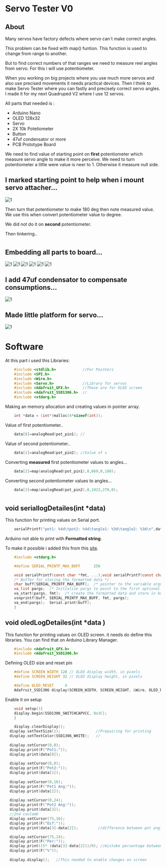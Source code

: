 # Servo Tester V0
## About 
Many servos have factory defects where servo can`t make correct angles.
 
 This problem can be fixed with map() funtion. This function is used to change from range to another.

But to find correct numbers of that ranges we need to measure reel angles from servo. For this i will use potentiometer.

When you working on big projects where you use much more servos and also use precised movements it needs practical devices. Then I think to make Servo Tester where you can fastly and precisely correct servo angles. I made it for my next Quadruped V2 where I use 12 servos. 

All parts that needed is :
- Arduino Nano 
- OLED 128x32
- Servo 
- 2X 10k Potetiometer
- Button  
- 47uf condensator or more
- PCB Prototype Board
  
We need to find value of starting point on **first** potentiometer which measure servo angle to make it more perceive. We need to turn potentiometer a little were value is neer to 1. Otherwise it measure null side. 

 ## I marked starting point to help when i mount servo attacher...
![1](/Servo_tester/1.png)

Then turn that potentiometer to make 180 deg then note measured value. We use this when convert potentiometer value to degree.

We did not do it on **second** potentiometer.

Then tinkering..
#
## Embedding all parts to board...
![1](images/IMG_20220101_171009.jpg)
![1](images/IMG_20220101_173322.jpg)
![1](images/IMG_20220101_173332.jpg)
![1](images/IMG_20220101_182704.jpg)
![1](images/IMG_20220101_182711.jpg)
![1](images/IMG_20220101_215255.jpg)
## I add 47uf condensator to compensate consumptions...
![1](/Servo_tester/IMG_20220101_225646.jpg)
## Made little platform for servo...
![1](/Servo_tester/IMG_20220102_024539.jpg)
#
# Software
At this part i used this Libraries:
```c
    #include <stdlib.h>            //For Pointers
    #include <SPI.h>
    #include <Wire.h>
    #include <Servo.h>             //Library for servos
    #include <Adafruit_GFX.h>      //These are for OLED screen
    #include <Adafruit_SSD1306.h>  //
    #include <stdarg.h>
```

Making an memory allocation and creating values in pointer array.
```c
    int *data = (int*)malloc(4*sizeof(int));     
```
Value of first potentiometer..
```c
    data[0]=analogRead(pot_pin1); //
```
Value of second potentiometer..
```c
    data[1]=analogRead(pot_pin2); //Value of s
```
   Converting **measured** first potentiometer values to angles...
```c
    data[2]=map(analogRead(pot_pin1),0,669,0,180);
```
Converting  second potentiometer values to angles...
```c
    data[3]=map(analogRead(pot_pin2),0,1023,270,0);
```
#
##  void seriallogDetailes(int *data)
This function for printing values on Serial port.
```c
    serialPrintf("pot1: %4d\tpot2: %4d\tangle1: %3d\tangle2: %3d\n",data[0],data[1],data[2],data[3]);
```
Arduino not able to print with **Formatted string**.

To make it possible i added this from this [site](https://medium.com/@kslooi/print-formatted-data-in-arduino-serial-aaea9ca840e3).
```C
    #include <stdarg.h>

    #define SERIAL_PRINTF_MAX_BUFF      256

    void serialPrintf(const char *fmt, ...);void serialPrintf(const char *fmt, ...) {
    /* Buffer for storing the formatted data */
    char buff[SERIAL_PRINTF_MAX_BUFF];  /* pointer to the variable arguments list */
    va_list pargs;  /* Initialise pargs to point to the first optional argument */
    va_start(pargs, fmt);  /* create the formatted data and store in buff */
    vsnprintf(buff, SERIAL_PRINTF_MAX_BUFF, fmt, pargs);
    va_end(pargs);  Serial.print(buff);
    }
```

## void oledLogDetailes(int *data )
This function for printing values on OLED screen.
it needs do define this libraries. You can find that on Arduino Library Manager.
```c
    #include <Adafruit_GFX.h>
    #include <Adafruit_SSD1306.h>
```
Defining OLED size and reset pin
```C
    #define SCREEN_WIDTH 128 // OLED display width, in pixels
    #define SCREEN_HEIGHT 32 // OLED display height, in pixels

    #define OLED_RESET     4 
    Adafruit_SSD1306 display(SCREEN_WIDTH, SCREEN_HEIGHT, &Wire, OLED_RESET);
```
Enable it on setup
```c
    void setup(){
    display.begin(SSD1306_SWITCHCAPVCC, 0x3C);
    }
```
```c
    display.clearDisplay();
  display.setTextSize(1);                //Prepairing for printing
  display.setTextColor(SSD1306_WHITE);   //
  
  display.setCursor(0,0);
  display.print(F("Pot1:"));
  display.print(data[0]);
  
  display.setCursor(0,8);
  display.print(F("Pot2:"));
  display.print(data[1]);
  
  display.setCursor(0,16);
  display.print(F("Pot1 Ang:"));
  display.print(data[2]);
  
  display.setCursor(0,24);
  display.print(F("Pot2 Ang:"));
  display.print(data[3]);
  //2nd coulomb
  display.setCursor(75,16);
  display.print(F("Dif:"));
  display.print(data[3]-data[2]);         //difference between pot angles

  display.setCursor(75,24);             
  display.print(F("Per:"));
  display.print((5* (data[3]-data[2]))/9); //mistake persentage between angles
  display.print(F("%"));
  
  display.display();   //This needed to enable changes on screen



